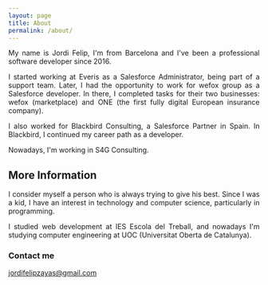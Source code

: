```yaml
---
layout: page
title: About
permalink: /about/
---
```


<div style="text-align: justify;">
<p>My name is Jordi Felip, I'm from Barcelona and I've been a professional software developer since 2016.</p>

<p>I started working at Everis as a Salesforce Administrator, being part of a support team. Later, I had the opportunity to work for wefox group as a Salesforce developer. In there, I completed tasks for their two businesses: wefox (marketplace) and ONE (the first fully digital European insurance company).</p>

<p>I also worked for Blackbird Consulting, a Salesforce Partner in Spain. In Blackbird, I continued my career path as a developer.</p>
<p>Nowadays, I'm working in S4G Consulting.</p>

<h2>More Information</h2> 

 <p>I consider myself a person who is always trying to give his best. Since I was a kid, I have an interest in technology and computer science, particularly in programming.</p>

 <p>I studied web development at IES Escola del Treball, and nowadays I'm studying computer engineering at UOC (Universitat Oberta de Catalunya).</p>

</div>

### Contact me

[jordifelipzayas@gmail.com](mailto:jordifelipzayas@gmail.com)

